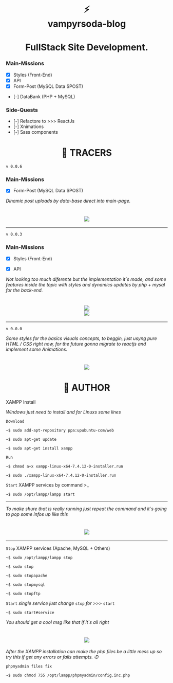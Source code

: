<!--Lets F*king Code :)-->
<div>
    <h1 align="center">⚡<br>vampyrsoda-blog</h1> 
    <h1 align="center" height="27" >FullStack Site Development.</h1>
</div>

### Main-Missions

- [x] Styles (Front-End)
- [x] API
- [x] Form-Post (MySQL Data $POST)
- [-] DataBank (PHP + MySQL)

### Side-Quests

- [-] Refactore to >>> ReactJs
- [-] Xnimations
- [-] Sass components


<h1 align="center" >🏹 TRACERS</h1>

`v 0.0.6`

### Main-Missions

- [x] Form-Post (MySQL Data $POST)


*Dinamic post uploads by data-base direct into main-page.*

<h1 align="center">
    <image src="./source/screen/screen-v6.png" />
</h1>


---

`v 0.0.3`

### Main-Missions

- [x] Styles (Front-End)
- [x] API


*Not looking too much diferente but the implementation it`s made, and some features inside the topic with styles and dynamics updates by php + mysql for the back-end.*

<h1 align="center">
    <image src="./source/screen/screen-v3.png" /> <br>
    <image src="./source/screen/screen-artigo-v3.png" />
</h1>

---

`v 0.0.0`

*Some styles for the basics visuals concepts, to beggin, just usyng pure HTML / CSS right now, for the future gonna migrate to reactjs and implement some Animations.*

<h1 align="center">
    <image src="./source/screen/screen-v0.png" />
</h1>

<h1 align="center">🧷 AUTHOR</h1>

XAMPP Install

*Windows just need to install and for Linuxs some lines*

`Download`

    ~$ sudo add-apt-repository ppa:upubuntu-com/web

    ~$ sudo apt-get update

    ~$ sudo apt-get install xampp

`Run`

    ~$ chmod a+x xampp-linux-x64-7.4.12-0-installer.run

    ~$ sudo ./xampp-linux-x64-7.4.12-0-installer.run

`Start` XAMPP services by command >_

    ~$ sudo /opt/lampp/lampp start

---


*To make shure that is really running just repeat the command and it`s going to pop some infos up like this*

<h1 align="center"><image src="./source/screen/xampp-cmd.png"/></h1>

---

`Stop` XAMPP services (Apache, MySQL + Others)

    ~$ sudo /opt/lampp/lampp stop

    ~$ sudo stop

    ~$ sudo stopapache

    ~$ sudo stopmysql

    ~$ sudo stopftp

`Start` *single service just change* `stop` *for >>>*  `start`

    ~$ sudo start#service


*You should get a cool msg like that if it`s all right*

<h1 align="center"><image src="./source/screen/xampp-cmd-stop.png"/></h1>

*After the XAMPP installation can make the php files be a little mess up so try this if get any errors or fails attempts. :D*


`phpmyadmin files fix`

    ~$ sudo chmod 755 /opt/lampp/phpmyadmin/config.inc.php

